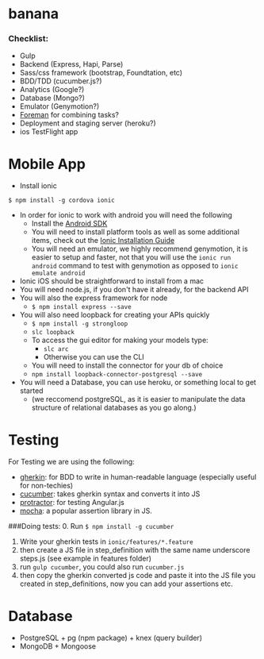 # banana

### Checklist:
- Gulp
- Backend (Express, Hapi, Parse)
- Sass/css framework (bootstrap, Foundtation, etc)
- BDD/TDD (cucumber.js?)
- Analytics (Google?)
- Database (Mongo?)
- Emulator (Genymotion?)
- [Foreman](https://www.npmjs.com/package/foreman) for combining tasks? 
- Deployment and staging server (heroku?)
- ios TestFlight app 

# Mobile App
- Install ionic 
```{engine='bash'}
$ npm install -g cordova ionic
```

- In order for ionic to work with android you will need the following
	- Install the [Android SDK](http://developer.android.com/sdk/installing/index.html?pkg=tools)
	- You will need to install platform tools as well as some additional items, check out the [Ionic Installation Guide](http://ionicframework.com/docs/guide/installation.html)
	- You will need an emulator, we highly recommend genymotion, it is easier to setup and faster, not that you will use the ``` ionic run android ``` command to test with genymotion as opposed to ``` ionic emulate android ```
- Ionic iOS should be straightforward to install from a mac
- You will need node.js, if you don't have it already,  for the backend API
- You will also the express framework for node 
	- ``` $ npm install express --save ```
- You will also need loopback for creating your APIs quickly
	- ```$ npm install -g strongloop ```
	- ``` slc loopback ```
	- To access the gui editor for making your models type:
		- ``` slc arc ```
		- Otherwise you can use the CLI
	- You will need to install the connector for your db of choice 
	- ``` npm install loopback-connector-postgresql --save ```
- You will need a Database, you can use heroku, or something local to get started
	- (we reccomend postgreSQL, as it is easier to manipulate the data structure of relational databases as you go along.)



# Testing
For Testing we are using the following: 
- [gherkin](https://github.com/cucumber/cucumber/wiki/Gherkin): for BDD to write in human-readable language (especially useful for non-techies)
- [cucumber](https://github.com/cucumber/cucumber-js): takes gherkin syntax and converts it into JS
- [protractor](http://www.protractortest.org/#/): for testing Angular.js
- [mocha](https://www.npmjs.com/package/mocha): a popular assertion library in JS.

###Doing tests:
0. Run `$ npm install -g cucumber `
1. Write your gherkin tests in `ionic/features/*.feature`
2. then create a JS file in step_definition with the same name underscore steps.js (see example in features folder)
3. run `gulp cucumber`, you could also run `cucumber.js`
4. then copy the gherkin converted js code and paste it into the JS file you created in step_definitions, now you can add your assertions etc.

# Database
- PostgreSQL + pg (npm package) + knex (query builder)
- MongoDB + Mongoose
